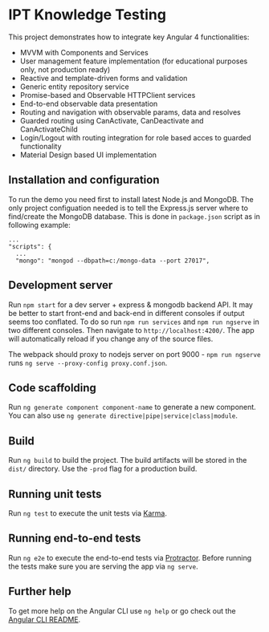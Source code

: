 # IPT Knowledge Testing

This project demonstrates how to integrate key Angular 4 functionalities:
* MVVM with Components and Services
* User management feature implementation (for educational purposes only, not production ready)
* Reactive and template-driven forms and validation
* Generic entity repository service
* Promise-based and Observable HTTPClient services
* End-to-end observable data presentation
* Routing and navigation with observable params, data and resolves
* Guarded routing using CanActivate, CanDeactivate and CanActivateChild
* Login/Logout with routing integration for role based acces to guarded functionality
* Material Design based UI implementation

## Installation and configuration

To run the demo you need first to install latest Node.js and MongoDB. The only project configuation needed is to tell the Express.js server where to find/create the MongoDB database. This is done in `package.json` script as in following example:

```
...
"scripts": {
  ...
  "mongo": "mongod --dbpath=c:/mongo-data --port 27017",

```

## Development server

Run `npm start` for a dev server + express & mongodb backend API. It may be better to start front-end and back-end in different consoles if output seems too conflated. To do so run `npm run services` and `npm run ngserve` in two different consoles. 
Then navigate to `http://localhost:4200/`. The app will automatically reload if you change any of the source files.

The webpack should proxy to nodejs server on port 9000 - `npm run ngserve` runs `ng serve --proxy-config proxy.conf.json`.

## Code scaffolding

Run `ng generate component component-name` to generate a new component. You can also use `ng generate directive|pipe|service|class|module`.

## Build

Run `ng build` to build the project. The build artifacts will be stored in the `dist/` directory. Use the `-prod` flag for a production build.

## Running unit tests

Run `ng test` to execute the unit tests via [Karma](https://karma-runner.github.io).

## Running end-to-end tests

Run `ng e2e` to execute the end-to-end tests via [Protractor](http://www.protractortest.org/).
Before running the tests make sure you are serving the app via `ng serve`.

## Further help

To get more help on the Angular CLI use `ng help` or go check out the [Angular CLI README](https://github.com/angular/angular-cli/blob/master/README.md).
